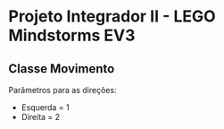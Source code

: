 # Projeto Integrador II - LEGO Mindstorms EV3

## Classe Movimento

Parâmetros para as direções:
- Esquerda = 1
- Direita = 2
